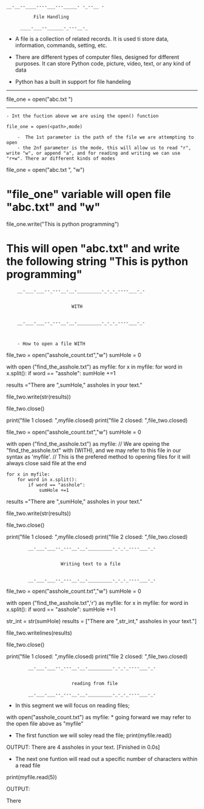 	__-__--____----___---_____- -_--__ -

		   	  File Handling

	  	 ____-___--______-_---__-_


- A file is a collection of related records. It is used ti store data, information, commands, setting, etc.

- There are different types of computer files, designed for different purposes. It can store Python code, picture, video, text, or any kind of data

- Python has a built in support for file handeling	       

-------------------------------

file_one = open("abc.txt ")


--------------------------------

	- Int the fuction above we are using the open() function

	file_one = open(<path>,mode)

		-  The 1st parameter is the path of the file we are attempting to open 
		- the 2nf parameter is the mode, this will allow us to read "r", write "w", or append "a", and for reading and writing we can use "r+w". There ar different kinds of modes


file_one = open("abc.txt ", "w")
# "file_one" variable will open file "abc.txt" and "w"

file_one.write("This is python programming")
# This will open "abc.txt" and write the following string "This is python programming"



		__-___-___--_---__-__-_________-_-_-_----___-_-


							WITH


		__-___-___--_---__-__-_________-_-_-_----___-_-



		- How to open a file WITH



file_two = open("asshole_count.txt","w")
sumHole = 0

with open ("find_the_asshole.txt") as myfile:
	for x in myfile:
		for word in x.split():
			if word == "asshole":
				sumHole +=1

results ="There are ",sumHole," assholes in your text."

file_two.write(str(results))

file_two.close()

print("file 1 closed: ",myfile.closed)
print("file 2 closed: ",file_two.closed)





file_two = open("asshole_count.txt","w")
sumHole = 0

with open ("find_the_asshole.txt") as myfile:
	// We are opeing the "find_the_asshole.txt" with (WITH), and we may refer to this file in our syntax as 'myfile'.
	// This is the prefered method to opening files for it will always close said file at the end


	for x in myfile:
		for word in x.split():
			if word == "asshole":
				sumHole +=1

results ="There are ",sumHole," assholes in your text."

file_two.write(str(results))

file_two.close()

print("file 1 closed: ",myfile.closed)
print("file 2 closed: ",file_two.closed)



			__-___-___--_---__-__-_________-_-_-_----___-_-
			
			
						Writing text to a file 
			
			
			__-___-___--_---__-__-_________-_-_-_----___-_-



file_two = open("asshole_count.txt","w")
sumHole = 0

with open ("find_the_asshole.txt",'r') as myfile:
	for x in myfile:
		for word in x.split():
			if word == "asshole":
				sumHole +=1

str_int = str(sumHole)
results = ["There are ",str_int," assholes in your text."]

file_two.writelines(results)

file_two.close()

print("file 1 closed: ",myfile.closed)
print("file 2 closed: ",file_two.closed)
 




 			__-___-___--_---__-__-_________-_-_-_----___-_-
			
			
							reading from file 
			
			__-___-___--_---__-__-_________-_-_-_----___-_-


- In this segment we will focus on reading files;

with open("asshole_count.txt") as myfile:
	*  going forward we may refer to the open file above as "myfile"

- The first function we will soley read the file;
	print(myfile.read() 

OUTPUT:
There are 4 assholes in your text.
[Finished in 0.0s]


- The next one funtion will read out a specific number of characters within a read file

print(myfile.read(5))
 
OUTPUT:

There